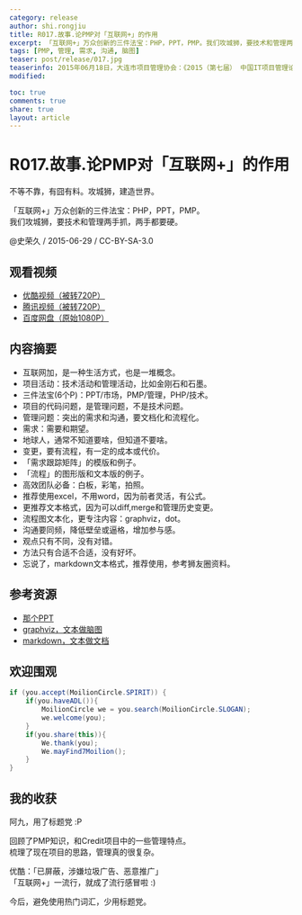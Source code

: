 ```yaml
---
category: release
author: shi.rongjiu
title: R017.故事.论PMP对「互联网+」的作用
excerpt: 「互联网+」万众创新的三件法宝：PHP，PPT，PMP。我们攻城狮，要技术和管理两手抓，两手都要硬。
tags: [PMP, 管理, 需求, 沟通, 脑图]
teaser: post/release/017.jpg
teaserinfo: 2015年06月18日，大连市项目管理协会：《2015（第七届） 中国IT项目管理论坛》十佳项目经理颁奖。
modified:

toc: true
comments: true
share: true
layout: article
---
```


# R017.故事.论PMP对「互联网+」的作用

不等不靠，有囧有料。攻城狮，建造世界。  

「互联网+」万众创新的三件法宝：PHP，PPT，PMP。  
我们攻城狮，要技术和管理两手抓，两手都要硬。

@史荣久 / 2015-06-29 / CC-BY-SA-3.0  

## 观看视频

  * [优酷视频（被转720P）](http://v.youku.com/v_show/id_XMTI3Mzc4NzMwOA==.html)
  * [腾讯视频（被转720P）](http://v.qq.com/x/page/i0158k9ubp0.html)
  * [百度网盘（原始1080P）](http://pan.baidu.com/s/1qXB0G48)

## 内容摘要

  * 互联网加，是一种生活方式，也是一堆概念。
  * 项目活动：技术活动和管理活动，比如金刚石和石墨。
  * 三件法宝(6个P)：PPT/市场，PMP/管理，PHP/技术。
  * 项目的代码问题，是管理问题，不是技术问题。
  * 管理问题：突出的需求和沟通，要文档化和流程化。
  * 需求：需要和期望。
  * 地球人，通常不知道要啥，但知道不要啥。
  * 变更，要有流程，有一定的成本或代价。
  * 「需求跟踪矩阵」的模版和例子。
  * 「流程」的图形版和文本版的例子。
  * 高效团队必备：白板，彩笔，拍照。
  * 推荐使用excel，不用word，因为前者灵活，有公式。
  * 更推荐文本格式，因为可以diff,merge和管理历史变更。
  * 流程图文本化，更专注内容：graphviz，dot。
  * 沟通要同频，降低壁垒或逼格，增加参与感。
  * 观点只有不同，没有对错。
  * 方法只有合适不合适，没有好坏。
  * 忘说了，markdown文本格式，推荐使用，参考狮友圈资料。

## 参考资源

  * [那个PPT](../rawpage/htm/003.release-017.htm)
  * [graphviz，文本做脑图](http://graphviz.org/pdf/dotguide.pdf)
  * [markdown，文本做文档](http://wowubuntu.com/markdown/basic.html)

## 欢迎围观

``` java
if (you.accept(MoilionCircle.SPIRIT)) {
    if(you.haveADL()){
        MoilionCircle we = you.search(MoilionCircle.SLOGAN);
        we.welcome(you);
    }
    if(you.share(this)){
        We.thank(you);
        We.mayFind7Moilion();
    }
}
```

## 我的收获

阿九，用了标题党 :P  

回顾了PMP知识，和Credit项目中的一些管理特点。  
梳理了现在项目的思路，管理真的很复杂。

优酷：「已屏蔽，涉嫌垃圾广告、恶意推广」  
「互联网+」一流行，就成了流行感冒啦 :)  

今后，避免使用热门词汇，少用标题党。
